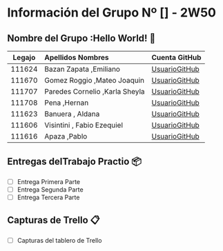 
# Información del Grupo Nº [<NI IDEA>] - 2W50


## Nombre del Grupo :Hello World! 🚀

<table>
<thead>
<tr>
<th align="center">Legajo</th>
<th align="left">Apellidos Nombres</th>
<th align="left">Cuenta GitHub</th>
</tr>
</thead>
<tbody>
<tr>
<td align="center">111624</td>
<td align="left">Bazan Zapata ,Emiliano</td>
<td align="left"><a href="https://github.com/EmilianoBazanZapata">UsuarioGitHub</a></td>
</tr>
<tr>
<td align="center">111670</td>
<td align="left">Gomez Roggio ,Mateo Joaquin</td>
<td align="left"><a href="https://github.com/mateogomezr">UsuarioGitHub</a></td>
</tr>
<tr>
<td align="center">111707</td>
<td align="left">Paredes Cornelio ,Karla Sheyla</td>
<td align="left"><a href="https://github.com/karlaCornelio">UsuarioGitHub</a></td>
</tr>
<tr>
<td align="center">111708</td>
<td align="left">Pena ,Hernan</td>
<td align="left"><a href="https://github.com/Blackhorde-coder">UsuarioGitHub</a></td>
</tr>
<tr>
<td align="center">111623</td>
<td align="left">Banuera , Aldana</td>
<td align="left"><a href="https://github.com/aldanaba97">UsuarioGitHub</a></td>
</tr>
<tr>
<td align="center">111606</td>
<td align="left">Visintini , Fabio Ezequiel</td>
<td align="left"><a href="https://github.com/evisintini">UsuarioGitHub</a></td>
</tr>
 <tr>
<td align="center">111616</td>
<td align="left">Apaza ,Pablo</td>
<td align="left"><a href="https://github.com/PabloApaza19">UsuarioGitHub</a></td>
</tr>
</tbody>
</table>

## Entregas delTrabajo Practio 📦
- [ ] Entrega Primera Parte
- [ ] Entrega Segunda Parte
- [ ] Entrega Tercera Parte

## Capturas de Trello :clipboard:
- [ ] Capturas del tablero de Trello







